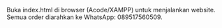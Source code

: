 Buka index.html di browser (Acode/XAMPP) untuk menjalankan website. Semua order diarahkan ke WhatsApp: 089517560509.
